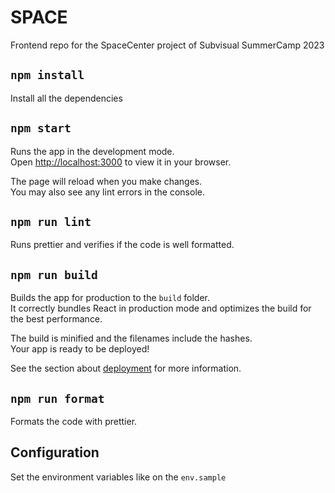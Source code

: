 # SPACE

Frontend repo for the SpaceCenter project of Subvisual SummerCamp 2023 

## `npm install`
Install all the dependencies

## `npm start`

Runs the app in the development mode.\
Open [http://localhost:3000](http://localhost:3000) to view it in your browser.

The page will reload when you make changes.\
You may also see any lint errors in the console.

## `npm run lint`

Runs prettier and verifies if the code is well formatted.

## `npm run build`

Builds the app for production to the `build` folder.\
It correctly bundles React in production mode and optimizes the build for the best performance.

The build is minified and the filenames include the hashes.\
Your app is ready to be deployed!

See the section about [deployment](https://facebook.github.io/create-react-app/docs/deployment) for more information.

## `npm run format`

Formats the code with prettier.

## Configuration

Set the environment variables like on the `env.sample`
